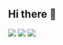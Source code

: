 ## Hi there 👋

<!--
**soomin0927/soomin0927** is a ✨ _special_ ✨ repository because its `README.md` (this file) appears on your GitHub profile.

Here are some ideas to get you started:


- 🔭 I’m currently working on ...
- 🌱 I’m currently learning ...
- 👯 I’m looking to collaborate on ...
- 🤔 I’m looking for help with ...
- 💬 Ask me about ...
- 📫 How to reach me: ...
- 😄 Pronouns: ...
- ⚡ Fun fact: ...
-->

<img src="https://img.shields.io/badge/Html-FF6347?style=flat-square&logo=html&logoColor=white"/>
<img src="https://img.shields.io/badge/Javascript-3DDC84?style=flat-square&logo=javascript&logoColor=white"/>
<img src="https://img.shields.io/badge/Java-191970?style=flat-square&logo=java&logoColor=white"/>
